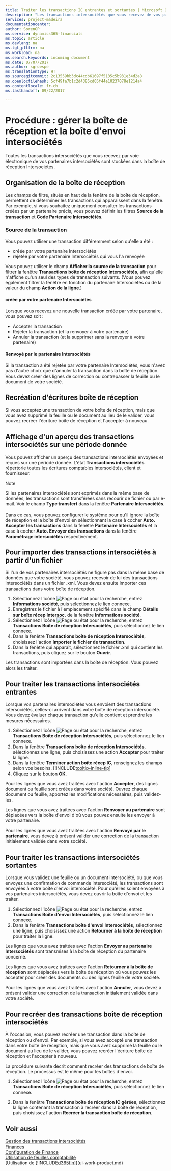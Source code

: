 ```yaml
---
title: Traiter les transactions IC entrantes et sortantes | Microsoft Docs
description: "Les transactions intersociétés que vous recevez de vos partenaires intersociétés sont stockées dans la boîte de réception Intersociétés où vous pouvez les traiter manuellement ou automatiquement."
services: project-madeira
documentationcenter: 
author: SorenGP
ms.service: dynamics365-financials
ms.topic: article
ms.devlang: na
ms.tgt_pltfrm: na
ms.workload: na
ms.search.keywords: incoming document
ms.date: 07/07/2017
ms.author: sgroespe
ms.translationtype: HT
ms.sourcegitcommit: 2c13559bb3dc44cdb61697f5135c5b931e34d2a8
ms.openlocfilehash: 5cf49fa7b1c2d4385cd05f44e10237078e1214a4
ms.contentlocale: fr-ch
ms.lasthandoff: 09/22/2017

---
```

# <a name="how-to-manage-the-intercompany-inbox-and-outbox"></a>Procédure : gérer la boîte de réception et la boîte d'envoi intersociétés
Toutes les transactions intersociétés que vous recevez par voie électronique de vos partenaires intersociétés sont stockées dans la boîte de réception Intersociétés.  

## <a name="organizing-the-inbox"></a>Organisation de la boîte de réception  
 Les champs de filtre, situés en haut de la fenêtre de la boîte de réception, permettent de déterminer les transactions qui apparaissent dans la fenêtre. Par exemple, si vous souhaitez uniquement consulter les transactions créées par un partenaire précis, vous pouvez définir les filtres **Source de la transaction** et **Code Partenaire Intersociétés**.  

### <a name="transaction-source"></a>Source de la transaction  
Vous pouvez utiliser une transaction différemment selon qu'elle a été :  

- créée par votre partenaire Intersociétés  
- rejetée par votre partenaire Intersociétés qui vous l'a renvoyée  

Vous pouvez utiliser le champ **Afficher la source de la transaction** pour filtrer la fenêtre **Transactions boîte de réception Intersociétés**, afin qu'elle n'affiche qu'un seul des types de transaction suivants. (Vous pouvez également filtrer la fenêtre en fonction du partenaire Intersociétés ou de la valeur du champ **Action de la ligne**.)  

#### <a name="created-by-intercompany-partner"></a>créée par votre partenaire Intersociétés  
 Lorsque vous recevez une nouvelle transaction créée par votre partenaire, vous pouvez soit :

- Accepter la transaction  
- Rejeter la transaction (et la renvoyer à votre partenaire)  
- Annuler la transaction (et la supprimer sans la renvoyer à votre partenaire)  

#### <a name="returned-from-intercompany-partner"></a>Renvoyé par le partenaire Intersociétés  
 Si la transaction a été rejetée par votre partenaire Intersociétés, vous n'avez pas d'autre choix que d'annuler la transaction dans la boîte de réception. Vous devez créer des lignes de correction ou contrepasser la feuille ou le document de votre société.  

## <a name="re-creating-inbox-entries"></a>Recréation d'écritures boîte de réception  
 Si vous acceptez une transaction de votre boîte de réception, mais que vous avez supprimé la feuille ou le document au lieu de le valider, vous pouvez recréer l'écriture boîte de réception et l'accepter à nouveau.  

## <a name="getting-an-overview-of-intercompany-transactions-for-a-period"></a>Affichage d'un aperçu des transactions intersociétés sur une période donnée  
 Vous pouvez afficher un aperçu des transactions intersociétés envoyées et reçues sur une période donnée. L'état **Transactions intersociétés** répertorie toutes les écritures comptables intersociétés, client et fournisseur.

 > [!NOTE]  
 > Si les partenaires intersociétés sont exprimés dans la même base de données, les transactions sont transférées sans recourir de fichier ou par e-mail. Voir le champ **Type transfert** dans la fenêtre **Partenaire Intersociétés**. <br /><br />
Dans ce cas, vous pouvez configurer le système pour qu'il ignore la boîte de réception et la boîte d'envoi en sélectionnant la case à cocher **Auto. Accepter les transactions** dans la fenêtre **Partenaire Intersociétés** et la case à cocher **Auto. Envoyer des transactions** dans la fenêtre **Paramétrage intersociétés** respectivement.

## <a name="to-import-intercompany-transactions-from-a-file"></a>Pour importer des transactions intersociétés à partir d'un fichier  
Si l'un de vos partenaires intersociétés ne figure pas dans la même base de données que votre société, vous pouvez recevoir de lui des transactions intersociétés dans un fichier .xml. Vous devez ensuite importer ces transactions dans votre boîte de réception.  

1.  Sélectionnez l'icône ![Page ou état pour la recherche](media/ui-search/search_small.png "icône Page ou état pour la recherche"), entrez **Informations société**, puis sélectionnez le lien connexe.
2. Enregistrez le fichier à l'emplacement spécifié dans le champ **Détails sur boîte récep Intersoc.** de la fenêtre **Informations société**.  
3. Sélectionnez l'icône ![Page ou état pour la recherche](media/ui-search/search_small.png "icône Page ou état pour la recherche"), entrez **Transactions Boîte de réception Intersociétés**, puis sélectionnez le lien connexe.
4. Dans la fenêtre **Transactions boîte de réception Intersociétés**, choisissez l'action **Importer le fichier de transaction**.  
5. Dans la fenêtre qui apparaît, sélectionnez le fichier .xml qui contient les transactions, puis cliquez sur le bouton **Ouvrir**.  

Les transactions sont importées dans la boîte de réception. Vous pouvez alors les traiter.

## <a name="to-process-incoming-intercompany-transactions"></a>Pour traiter les transactions intersociétés entrantes  
Lorsque vos partenaires intersociétés vous envoient des transactions intersociétés, celles-ci arrivent dans votre boîte de réception intersociété. Vous devez évaluer chaque transaction qu'elle contient et prendre les mesures nécessaires.  

1. Sélectionnez l'icône ![Page ou état pour la recherche](media/ui-search/search_small.png "icône Page ou état pour la recherche"), entrez **Transactions Boîte de réception Intersociétés**, puis sélectionnez le lien connexe.  
2. Dans la fenêtre **Transactions boîte de réception Intersociétés**, sélectionnez une ligne, puis choisissez une action **Accepter** pour traiter la ligne.
3. Dans la fenêtre **Terminer action boîte récep IC**, renseignez les champs selon vos besoins. [!INCLUDE[tooltip-inline-tip](includes/tooltip-inline-tip_md.md)]
4. Cliquez sur le bouton **OK**.  

Pour les lignes que vous avez traitées avec l'action **Accepter**, des lignes document ou feuille sont créées dans votre société. Ouvrez chaque document ou feuille, apportez les modifications nécessaires, puis validez-les.  

Les lignes que vous avez traitées avec l'action **Renvoyer au partenaire** sont déplacées vers la boîte d'envoi d'où vous pouvez ensuite les envoyer à votre partenaire.

Pour les lignes que vous avez traitées avec l'action **Renvoyé par le partenaire**, vous devez à présent valider une correction de la transaction initialement validée dans votre société.

## <a name="to-process-outgoing-intercompany-transactions"></a>Pour traiter les transactions intersociétés sortantes  
Lorsque vous validez une feuille ou un document intersociété, ou que vous envoyez une confirmation de commande intersociété, les transactions sont envoyées à votre boîte d'envoi intersociété. Pour qu'elles soient envoyées à vos partenaires intersociétés, vous devez ouvrir la boîte d'envoi et les traiter.  

1.  Sélectionnez l'icône ![Page ou état pour la recherche](media/ui-search/search_small.png "icône Page ou état pour la recherche"), entrez **Transactions Boîte d'envoi Intersociétés**, puis sélectionnez le lien connexe.  
2. Dans la fenêtre **Transactions boîte d'envoi Intersociétés**, sélectionnez une ligne, puis choisissez une action **Retourner à la boîte de réception** pour traiter la ligne.

Les lignes que vous avez traitées avec l'action **Envoyer au partenaire Intersociétés** sont transmises à la boîte de réception du partenaire concerné.

Les lignes que vous avez traitées avec l'action **Retourner à la boîte de réception** sont déplacées vers la boîte de réception où vous pouvez les accepter pour créer des documents ou des lignes feuille de votre société.  

Pour les lignes que vous avez traitées avec l'action **Annuler**, vous devez à présent valider une correction de la transaction initialement validée dans votre société.  

## <a name="to-recreate-intercompany-inbox-transactions"></a>Pour recréer des transactions boîte de réception intersociétés  
À l'occasion, vous pouvez recréer une transaction dans la boîte de réception ou d'envoi. Par exemple, si vous avez accepté une transaction dans votre boîte de réception, mais que vous avez supprimé la feuille ou le document au lieu de le valider, vous pouvez recréer l'écriture boîte de réception et l'accepter à nouveau.  

La procédure suivante décrit comment recréer des transactions de boîte de réception. Le processus est le même pour les boîtes d'envoi.

  1.  Sélectionnez l'icône ![Page ou état pour la recherche](media/ui-search/search_small.png "icône Page ou état pour la recherche"), entrez **Transactions Boîte de réception Intersociétés**, puis sélectionnez le lien connexe.  

  2.  Dans la fenêtre **Transactions boîte de réception IC gérées**, sélectionnez la ligne contenant la transaction à recréer dans la boîte de réception, puis choisissez l'action **Recréer la transaction boîte de réception**.  

## <a name="see-also"></a>Voir aussi
[Gestion des transactions intersociétés](intercompany-manage.md)  
[Finances](finance.md)  
[Configuration de Finance](finance-setup-finance.md)  
[Utilisation de feuilles comptabilité](ui-work-general-journals.md)  
[Utilisation de [!INCLUDE[d365fin](includes/d365fin_md.md)]](ui-work-product.md)

